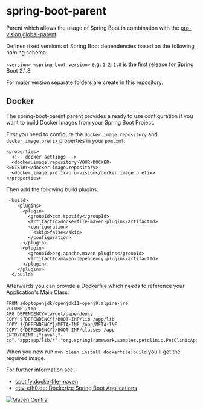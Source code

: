 spring-boot-parent
=============

Parent which allows the usage of Spring Boot in combination with the [pro-vision global-parent](https://github.com/pro-vision/pv-build-tools/tree/develop/maven/global-parent).

Defines fixed versions of Spring Boot dependencies based on the following naming schema:

`<version>-<spring-boot-version>` e.g. `1-2.1.8` is the first release for Spring Boot 2.1.8. 

For major version separate folders are create in this repository.

## Docker

The spring-boot-parent parent provides a ready to use configuration if you want to build Docker images from your Spring Boot Project.

First you need to configure the `docker.image.repository` and `docker.image.prefix` properties in your `pom.xml`:
```
<properties>
  <!-- docker settings -->
  <docker.image.repository>YOUR-DOCKER-REGISTRY</docker.image.repository>
  <docker.image.prefix>pro-vision</docker.image.prefix>
</properties>
```
Then add the following build plugins:
```
 <build>
    <plugins>
      <plugin>
        <groupId>com.spotify</groupId>
        <artifactId>dockerfile-maven-plugin</artifactId>
        <configuration>
          <skip>false</skip>
        </configuration>
      </plugin>
      <plugin>
        <groupId>org.apache.maven.plugins</groupId>
        <artifactId>maven-dependency-plugin</artifactId>
      </plugin>
    </plugins>
  </build>
```

Afterwards you can provide a Dockerfile which needs to reference your Application's Main Class:
```
FROM adoptopenjdk/openjdk11-openj9:alpine-jre
VOLUME /tmp
ARG DEPENDENCY=target/dependency
COPY ${DEPENDENCY}/BOOT-INF/lib /app/lib
COPY ${DEPENDENCY}/META-INF /app/META-INF
COPY ${DEPENDENCY}/BOOT-INF/classes /app
ENTRYPOINT ["java","-cp","app:app/lib/*","org.springframework.samples.petclinic.PetClinicApplication"]
```

When you now run `mvn clean install dockerfile:build` you'll get the required image.

For further information see:
* [spotify:dockerfile-maven](https://github.com/spotify/dockerfile-maven)
* [dev-eth0.de: Dockerize Spring Boot Applications](https://www.dev-eth0.de/2019/07/29/dockerize-spring-boot-applications/)

[![Maven Central](https://maven-badges.herokuapp.com/maven-central/de.pro-vision.maven/de.pro-vision.maven.spring.spring-boot-parent/badge.svg)](https://maven-badges.herokuapp.com/maven-central/de.pro-vision.maven/de.pro-vision.maven.spring.spring-boot-parent)

